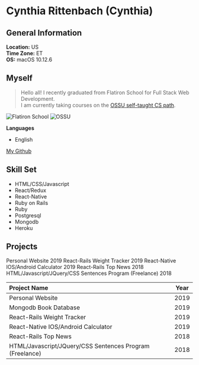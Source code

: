 # Cynthia Rittenbach (Cynthia) 

## General Information

**Location:** US  
**Time Zone:** ET  
**OS:** macOS 10.12.6  

## Myself 
> Hello all! I recently graduated from Flatiron School for Full Stack Web Development.  
> I am currently taking courses on the [OSSU self-taught CS path](https://github.com/ossu/computer-science).

![Flatiron School](https://static.spacecrafted.com/cb0d364909d24dda9229292f57656d38/i/fbd2301ca5704943ae527ffae4477ffe/1/HeFQid7LQXgcb94xoFfcAXGjoNdCp8TJdfJQL/Flatiron.png)
![OSSU](https://camo.githubusercontent.com/ab1e7ce255025d6c6b9431d43409217c21f70b6a/687474703a2f2f692e696d6775722e636f6d2f6b5959435874432e706e67)

**Languages** 
  * English 


[My Github](https://github.com/Crittenbach1)

## Skill Set

* HTML/CSS/Javascript
* React/Redux
* React-Native
* Ruby on Rails
* Ruby
* Postgresql
* Mongodb
* Heroku 

## Projects 

Personal Website 2019
React-Rails Weight Tracker 2019
React-Native IOS/Android Calculator 2019
React-Rails Top News 2018
HTML/Javascript/JQuery/CSS Sentences Program (Freelance) 2018



| Project Name   | Year         | 
| :------------- | :----------: | 
| Personal Website | 2019   | 
| Mongodb Book Database | 2019   | 
| React-Rails Weight Tracker   | 2019 | 
| React-Native IOS/Android Calculator   | 2019 | 
| React-Rails Top News   | 2018 | 
| HTML/Javascript/JQuery/CSS Sentences Program (Freelance)   | 2018 | 

